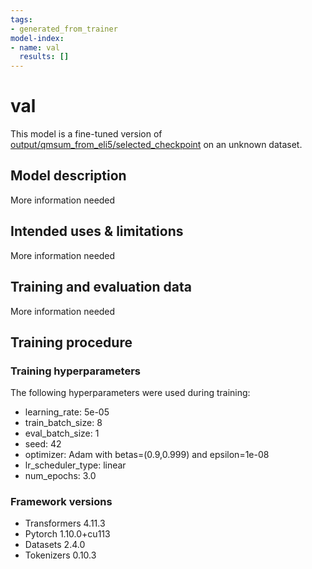 ```yaml
---
tags:
- generated_from_trainer
model-index:
- name: val
  results: []
---
```


<!-- This model card has been generated automatically according to the information the Trainer had access to. You
should probably proofread and complete it, then remove this comment. -->

# val

This model is a fine-tuned version of [output/qmsum_from_eli5/selected_checkpoint](https://huggingface.co/output/qmsum_from_eli5/selected_checkpoint) on an unknown dataset.

## Model description

More information needed

## Intended uses & limitations

More information needed

## Training and evaluation data

More information needed

## Training procedure

### Training hyperparameters

The following hyperparameters were used during training:
- learning_rate: 5e-05
- train_batch_size: 8
- eval_batch_size: 1
- seed: 42
- optimizer: Adam with betas=(0.9,0.999) and epsilon=1e-08
- lr_scheduler_type: linear
- num_epochs: 3.0

### Framework versions

- Transformers 4.11.3
- Pytorch 1.10.0+cu113
- Datasets 2.4.0
- Tokenizers 0.10.3
